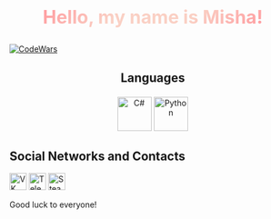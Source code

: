 # <p align="center"><span style="background: linear-gradient(-45deg, #ff9a9e, #fad0c4, #fad0c4, #ff9a9e); -webkit-background-clip: text; -webkit-text-fill-color: transparent; font-weight: bold; font-size: 32px;">Hello, my name is Misha!</span></p>

[![CodeWars](https://www.codewars.com/users/Friski/badges/large)](https://www.codewars.com/users/Friski) 

## <p align="center">Languages</p>

<p align="center"><img src="https://simpleicons.org/icons/csharp.svg" width="60" alt="C#" /> <img src="https://simpleicons.org/icons/python.svg" width="60" alt="Python" /></p>

## Social Networks and Contacts

[<img src="https://simpleicons.org/icons/vk.svg" width="30" alt="VK" />](https://vk.com/sharkdas) 
[<img src="https://simpleicons.org/icons/telegram.svg" width="30" alt="Telegram" />](https://t.me/holdsnap00) 
[<img src="https://simpleicons.org/icons/steam.svg" width="30" alt="Steam" />](https://steamcommunity.com/profiles/76561198322624145/) 

Good luck to everyone!
